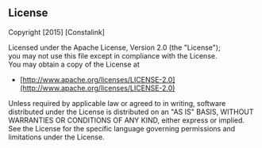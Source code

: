 ## License

Copyright [2015] [Constalink]

Licensed under the Apache License, Version 2.0 (the "License");  
you may not use this file except in compliance with the License.  
You may obtain a copy of the License at  

- [http://www.apache.org/licenses/LICENSE-2.0](http://www.apache.org/licenses/LICENSE-2.0)

Unless required by applicable law or agreed to in writing, software distributed under the License is distributed on an "AS IS" BASIS, WITHOUT WARRANTIES OR CONDITIONS OF ANY KIND, either express or implied. See the License for the specific language governing permissions and limitations under the License.